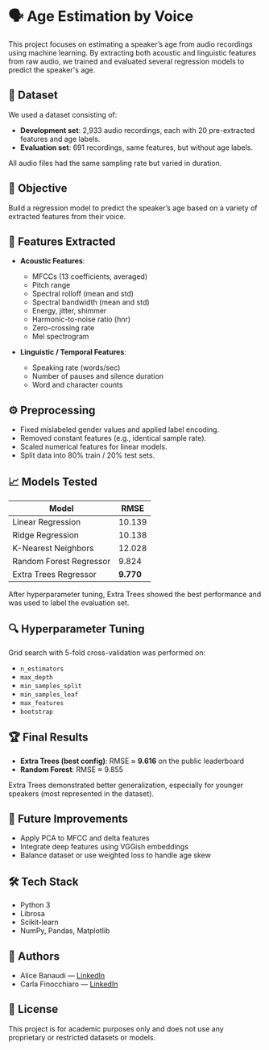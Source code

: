 # 🗣️ Age Estimation by Voice

This project focuses on estimating a speaker’s age from audio recordings using machine learning. By extracting both acoustic and linguistic features from raw audio, we trained and evaluated several regression models to predict the speaker's age.

## 📁 Dataset

We used a dataset consisting of:

- **Development set**: 2,933 audio recordings, each with 20 pre-extracted features and age labels.
- **Evaluation set**: 691 recordings, same features, but without age labels.

All audio files had the same sampling rate but varied in duration.

## 🎯 Objective

Build a regression model to predict the speaker’s age based on a variety of extracted features from their voice.

## 🧪 Features Extracted

- **Acoustic Features**:
  - MFCCs (13 coefficients, averaged)
  - Pitch range
  - Spectral rolloff (mean and std)
  - Spectral bandwidth (mean and std)
  - Energy, jitter, shimmer
  - Harmonic-to-noise ratio (hnr)
  - Zero-crossing rate
  - Mel spectrogram

- **Linguistic / Temporal Features**:
  - Speaking rate (words/sec)
  - Number of pauses and silence duration
  - Word and character counts

## ⚙️ Preprocessing

- Fixed mislabeled gender values and applied label encoding.
- Removed constant features (e.g., identical sample rate).
- Scaled numerical features for linear models.
- Split data into 80% train / 20% test sets.

## 📈 Models Tested

| Model                       | RMSE     |
|----------------------------|----------|
| Linear Regression          | 10.139   |
| Ridge Regression           | 10.138   |
| K-Nearest Neighbors        | 12.028   |
| Random Forest Regressor    | 9.824    |
| Extra Trees Regressor      | **9.770** |

After hyperparameter tuning, Extra Trees showed the best performance and was used to label the evaluation set.

## 🔍 Hyperparameter Tuning

Grid search with 5-fold cross-validation was performed on:

- `n_estimators`
- `max_depth`
- `min_samples_split`
- `min_samples_leaf`
- `max_features`
- `bootstrap`

## 🏆 Final Results

- **Extra Trees (best config)**: RMSE ≈ **9.616** on the public leaderboard
- **Random Forest**: RMSE ≈ 9.855

Extra Trees demonstrated better generalization, especially for younger speakers (most represented in the dataset).

## 📌 Future Improvements

- Apply PCA to MFCC and delta features
- Integrate deep features using VGGish embeddings
- Balance dataset or use weighted loss to handle age skew

## 🛠️ Tech Stack

- Python 3
- Librosa
- Scikit-learn
- NumPy, Pandas, Matplotlib

## 👥 Authors

- Alice Banaudi — [LinkedIn](https://www.linkedin.com/in/alice-banaudi-57b9372a8/)
- Carla Finocchiaro — [LinkedIn](https://www.linkedin.com/in/carla-finocchiaro-3747a5271/)

## 📄 License

This project is for academic purposes only and does not use any proprietary or restricted datasets or models.
